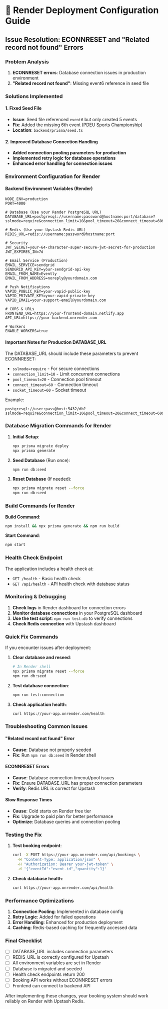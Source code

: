 # 🚀 Render Deployment Configuration Guide

## Issue Resolution: ECONNRESET and "Related record not found" Errors

### Problem Analysis
1. **ECONNRESET errors**: Database connection issues in production environment
2. **"Related record not found"**: Missing event6 reference in seed file

### Solutions Implemented

#### 1. Fixed Seed File
- **Issue**: Seed file referenced `event6` but only created 5 events
- **Fix**: Added the missing 6th event (PDEU Sports Championship)
- **Location**: `backend/prisma/seed.ts`

#### 2. Improved Database Connection Handling
- **Added connection pooling parameters for production**
- **Implemented retry logic for database operations**
- **Enhanced error handling for connection issues**

### Environment Configuration for Render

#### Backend Environment Variables (Render)
```env
NODE_ENV=production
PORT=4000

# Database (Use your Render PostgreSQL URL)
DATABASE_URL=postgresql://username:password@hostname:port/database?sslmode=require&connection_limit=10&pool_timeout=20&connect_timeout=60&socket_timeout=60

# Redis (Use your Upstash Redis URL)  
REDIS_URL=redis://username:password@hostname:port

# Security
JWT_SECRET=your-64-character-super-secure-jwt-secret-for-production
JWT_EXPIRES_IN=7d

# Email Service (Production)
EMAIL_SERVICE=sendgrid
SENDGRID_API_KEY=your-sendgrid-api-key
EMAIL_FROM_NAME=Evently
EMAIL_FROM_ADDRESS=noreply@yourdomain.com

# Push Notifications
VAPID_PUBLIC_KEY=your-vapid-public-key
VAPID_PRIVATE_KEY=your-vapid-private-key
VAPID_EMAIL=your-support-email@yourdomain.com

# CORS & URLs
FRONTEND_URL=https://your-frontend-domain.netlify.app
API_URL=https://your-backend.onrender.com

# Workers
ENABLE_WORKERS=true
```

#### Important Notes for Production DATABASE_URL

The DATABASE_URL should include these parameters to prevent ECONNRESET:
- `sslmode=require` - For secure connections
- `connection_limit=10` - Limit concurrent connections
- `pool_timeout=20` - Connection pool timeout
- `connect_timeout=60` - Connection timeout
- `socket_timeout=60` - Socket timeout

Example:
```
postgresql://user:pass@host:5432/db?sslmode=require&connection_limit=10&pool_timeout=20&connect_timeout=60&socket_timeout=60&pgbouncer=true
```

### Database Migration Commands for Render

1. **Initial Setup**:
   ```bash
   npx prisma migrate deploy
   npx prisma generate
   ```

2. **Seed Database** (Run once):
   ```bash
   npm run db:seed
   ```

3. **Reset Database** (If needed):
   ```bash
   npx prisma migrate reset --force
   npm run db:seed
   ```

### Build Commands for Render

**Build Command**:
```bash
npm install && npx prisma generate && npm run build
```

**Start Command**:
```bash
npm start
```

### Health Check Endpoint

The application includes a health check at:
- `GET /health` - Basic health check
- `GET /api/health` - API health check with database status

### Monitoring & Debugging

1. **Check logs** in Render dashboard for connection errors
2. **Monitor database connections** in your PostgreSQL dashboard
3. **Use the test script**: `npm run test:db` to verify connections
4. **Check Redis connection** with Upstash dashboard

### Quick Fix Commands

If you encounter issues after deployment:

1. **Clear database and reseed**:
   ```bash
   # In Render shell
   npx prisma migrate reset --force
   npm run db:seed
   ```

2. **Test database connection**:
   ```bash
   npm run test:connection
   ```

3. **Check application health**:
   ```bash
   curl https://your-app.onrender.com/health
   ```

### Troubleshooting Common Issues

#### "Related record not found" Error
- **Cause**: Database not properly seeded
- **Fix**: Run `npm run db:seed` in Render shell

#### ECONNRESET Errors
- **Cause**: Database connection timeout/pool issues  
- **Fix**: Ensure DATABASE_URL has proper connection parameters
- **Verify**: Redis URL is correct for Upstash

#### Slow Response Times
- **Cause**: Cold starts on Render free tier
- **Fix**: Upgrade to paid plan for better performance
- **Optimize**: Database queries and connection pooling

### Testing the Fix

1. **Test booking endpoint**:
   ```bash
   curl -X POST https://your-app.onrender.com/api/bookings \
     -H "Content-Type: application/json" \
     -H "Authorization: Bearer your-jwt-token" \
     -d '{"eventId":"event-id","quantity":1}'
   ```

2. **Check database health**:
   ```bash
   curl https://your-app.onrender.com/api/health
   ```

### Performance Optimizations

1. **Connection Pooling**: Implemented in database config
2. **Retry Logic**: Added for failed operations  
3. **Error Handling**: Enhanced for production deployment
4. **Caching**: Redis-based caching for frequently accessed data

### Final Checklist

- [ ] DATABASE_URL includes connection parameters
- [ ] REDIS_URL is correctly configured for Upstash
- [ ] All environment variables are set in Render
- [ ] Database is migrated and seeded
- [ ] Health check endpoints return 200
- [ ] Booking API works without ECONNRESET errors
- [ ] Frontend can connect to backend API

After implementing these changes, your booking system should work reliably on Render with Upstash Redis.
